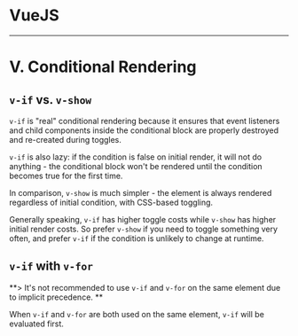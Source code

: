 # VueJS

---

# V. Conditional Rendering

## `v-if` vs. `v-show`

`v-if` is "real" conditional rendering because it ensures that event listeners and child components inside the conditional block are properly destroyed and re-created during toggles.

`v-if` is also lazy: if the condition is false on initial render, it will not do anything - the conditional block won't be rendered until the condition becomes true for the first time.

In comparison, `v-show` is much simpler - the element is always rendered regardless of initial condition, with CSS-based toggling.

Generally speaking, `v-if` has higher toggle costs while `v-show` has higher initial render costs. So prefer `v-show` if you need to toggle something very often, and prefer `v-if` if the condition is unlikely to change at runtime.

## `v-if` with `v-for`

**> It's not recommended to use `v-if` and `v-for` on the same element due to implicit precedence. **

When `v-if` and `v-for` are both used on the same element, `v-if` will be evaluated first.
